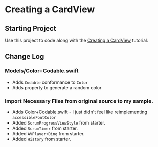 # Creating a CardView
## Starting Project

Use this project to code along with the [Creating a CardView](https://developer.apple.com/tutorials/app-dev-training/creating-a-cardview) tutorial.

## Change Log
### Models/Color+Codable.swift
* Adds `Codable` conformance to `Color`
* Adds property to generate a random color

### Import Necessary Files from original source to my sample.
* Adds Color+Codable.swift - I just didn't feel like reimplementing `accessibleFontColor`
* Added `ScrumProgressViewStyle` from starter.
* Added `ScrumTimer` from starter.
* Added `AVPlayer+Ding` from starter.
* Added `History` from starter.

